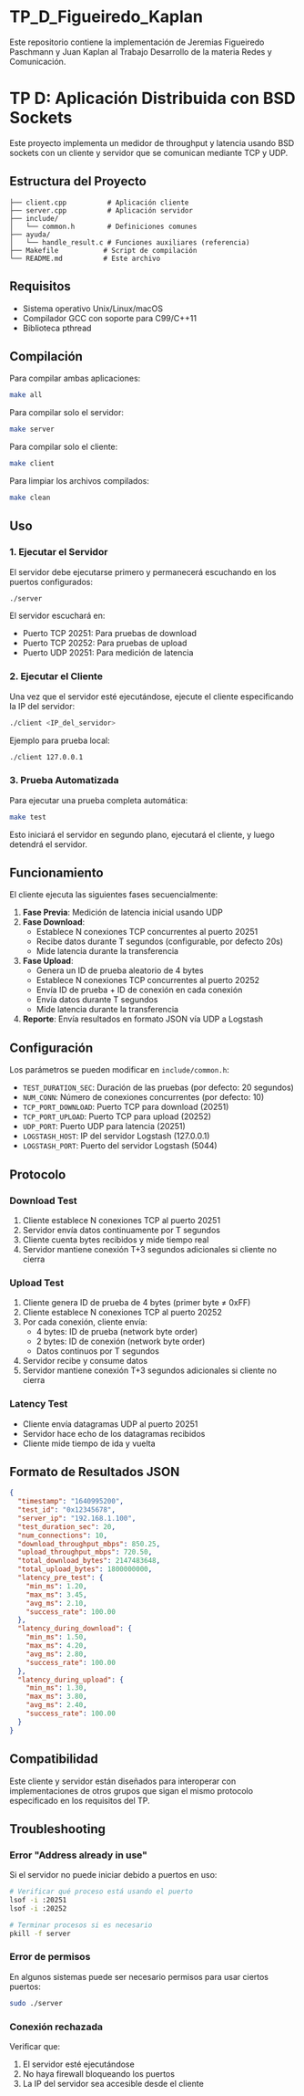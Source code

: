 # TP_D_Figueiredo_Kaplan

Este repositorio contiene la implementación de Jeremias Figueiredo Paschmann y Juan Kaplan al Trabajo Desarrollo de la materia Redes y Comunicación.

# TP D: Aplicación Distribuida con BSD Sockets

Este proyecto implementa un medidor de throughput y latencia usando BSD sockets con un cliente y servidor que se comunican mediante TCP y UDP.

## Estructura del Proyecto

```
├── client.cpp          # Aplicación cliente
├── server.cpp          # Aplicación servidor
├── include/
│   └── common.h        # Definiciones comunes
├── ayuda/
│   └── handle_result.c # Funciones auxiliares (referencia)
├── Makefile           # Script de compilación
└── README.md          # Este archivo
```

## Requisitos

- Sistema operativo Unix/Linux/macOS
- Compilador GCC con soporte para C99/C++11
- Biblioteca pthread

## Compilación

Para compilar ambas aplicaciones:
```bash
make all
```

Para compilar solo el servidor:
```bash
make server
```

Para compilar solo el cliente:
```bash
make client
```

Para limpiar los archivos compilados:
```bash
make clean
```

## Uso

### 1. Ejecutar el Servidor

El servidor debe ejecutarse primero y permanecerá escuchando en los puertos configurados:

```bash
./server
```

El servidor escuchará en:
- Puerto TCP 20251: Para pruebas de download
- Puerto TCP 20252: Para pruebas de upload  
- Puerto UDP 20251: Para medición de latencia

### 2. Ejecutar el Cliente

Una vez que el servidor esté ejecutándose, ejecute el cliente especificando la IP del servidor:

```bash
./client <IP_del_servidor>
```

Ejemplo para prueba local:
```bash
./client 127.0.0.1
```

### 3. Prueba Automatizada

Para ejecutar una prueba completa automática:
```bash
make test
```

Esto iniciará el servidor en segundo plano, ejecutará el cliente, y luego detendrá el servidor.

## Funcionamiento

El cliente ejecuta las siguientes fases secuencialmente:

1. **Fase Previa**: Medición de latencia inicial usando UDP
2. **Fase Download**: 
   - Establece N conexiones TCP concurrentes al puerto 20251
   - Recibe datos durante T segundos (configurable, por defecto 20s)
   - Mide latencia durante la transferencia
3. **Fase Upload**:
   - Genera un ID de prueba aleatorio de 4 bytes
   - Establece N conexiones TCP concurrentes al puerto 20252
   - Envía ID de prueba + ID de conexión en cada conexión
   - Envía datos durante T segundos
   - Mide latencia durante la transferencia
4. **Reporte**: Envía resultados en formato JSON vía UDP a Logstash

## Configuración

Los parámetros se pueden modificar en `include/common.h`:

- `TEST_DURATION_SEC`: Duración de las pruebas (por defecto: 20 segundos)
- `NUM_CONN`: Número de conexiones concurrentes (por defecto: 10)
- `TCP_PORT_DOWNLOAD`: Puerto TCP para download (20251)
- `TCP_PORT_UPLOAD`: Puerto TCP para upload (20252)
- `UDP_PORT`: Puerto UDP para latencia (20251)
- `LOGSTASH_HOST`: IP del servidor Logstash (127.0.0.1)
- `LOGSTASH_PORT`: Puerto del servidor Logstash (5044)

## Protocolo

### Download Test
1. Cliente establece N conexiones TCP al puerto 20251
2. Servidor envía datos continuamente por T segundos
3. Cliente cuenta bytes recibidos y mide tiempo real
4. Servidor mantiene conexión T+3 segundos adicionales si cliente no cierra

### Upload Test  
1. Cliente genera ID de prueba de 4 bytes (primer byte ≠ 0xFF)
2. Cliente establece N conexiones TCP al puerto 20252
3. Por cada conexión, cliente envía:
   - 4 bytes: ID de prueba (network byte order)
   - 2 bytes: ID de conexión (network byte order)
   - Datos continuos por T segundos
4. Servidor recibe y consume datos
5. Servidor mantiene conexión T+3 segundos adicionales si cliente no cierra

### Latency Test
- Cliente envía datagramas UDP al puerto 20251
- Servidor hace echo de los datagramas recibidos
- Cliente mide tiempo de ida y vuelta

## Formato de Resultados JSON

```json
{
  "timestamp": "1640995200",
  "test_id": "0x12345678",
  "server_ip": "192.168.1.100",
  "test_duration_sec": 20,
  "num_connections": 10,
  "download_throughput_mbps": 850.25,
  "upload_throughput_mbps": 720.50,
  "total_download_bytes": 2147483648,
  "total_upload_bytes": 1800000000,
  "latency_pre_test": {
    "min_ms": 1.20,
    "max_ms": 3.45,
    "avg_ms": 2.10,
    "success_rate": 100.00
  },
  "latency_during_download": {
    "min_ms": 1.50,
    "max_ms": 4.20,
    "avg_ms": 2.80,
    "success_rate": 100.00
  },
  "latency_during_upload": {
    "min_ms": 1.30,
    "max_ms": 3.80,
    "avg_ms": 2.40,
    "success_rate": 100.00
  }
}
```

## Compatibilidad

Este cliente y servidor están diseñados para interoperar con implementaciones de otros grupos que sigan el mismo protocolo especificado en los requisitos del TP.

## Troubleshooting

### Error "Address already in use"
Si el servidor no puede iniciar debido a puertos en uso:
```bash
# Verificar qué proceso está usando el puerto
lsof -i :20251
lsof -i :20252

# Terminar procesos si es necesario
pkill -f server
```

### Error de permisos
En algunos sistemas puede ser necesario permisos para usar ciertos puertos:
```bash
sudo ./server
```

### Conexión rechazada
Verificar que:
1. El servidor esté ejecutándose
2. No haya firewall bloqueando los puertos
3. La IP del servidor sea accesible desde el cliente
